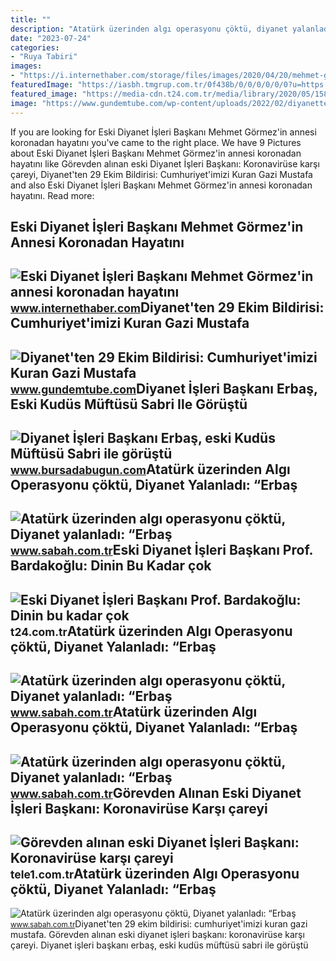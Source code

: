 ```yaml
---
title: ""
description: "Atatürk üzerinden algı operasyonu çöktü, diyanet yalanladı: “erbaş"
date: "2023-07-24"
categories:
- "Ruya Tabiri"
images:
- "https://i.internethaber.com/storage/files/images/2020/04/20/mehmet-gormez-AzV0_cover.jpg"
featuredImage: "https://iasbh.tmgrup.com.tr/0f438b/0/0/0/0/0/0?u=https://isbh.tmgrup.com.tr/sbh/2022/03/20/ataturk-uzerinden-algi-operasyonu-coktu-diyanet-yalanladi-erbas-ataturk-ve-silah-arkadaslarini-anmistir-1647725617360.jpg&amp;mw=600"
featured_image: "https://media-cdn.t24.com.tr/media/library/2020/05/1588742481156-alibardakoglu.jpg"
image: "https://www.gundemtube.com/wp-content/uploads/2022/02/diyanetten-29-ekim-bildirisi-cumhuriyetimizi-kuran-gazi-mustafa-kemal-ataturk-ve-silah-arkadaslarini-hurmet-ve-minnetle-yad-ediyoruz-xrP9YE79-768x432.jpg"
---
```


If you are looking for Eski Diyanet İşleri Başkanı Mehmet Görmez'in annesi koronadan hayatını you've came to the right place. We have 9 Pictures about Eski Diyanet İşleri Başkanı Mehmet Görmez'in annesi koronadan hayatını like Görevden alınan eski Diyanet İşleri Başkanı: Koronavirüse karşı çareyi, Diyanet'ten 29 Ekim Bildirisi: Cumhuriyet'imizi Kuran Gazi Mustafa and also Eski Diyanet İşleri Başkanı Mehmet Görmez'in annesi koronadan hayatını. Read more:

Eski Diyanet İşleri Başkanı Mehmet Görmez'in Annesi Koronadan Hayatını
----------------------------------------------------------------------

 ![Eski Diyanet İşleri Başkanı Mehmet Görmez'in annesi koronadan hayatını](https://i.internethaber.com/storage/files/images/2020/04/20/mehmet-gormez-AzV0_cover.jpg) <small>www.internethaber.com</small>Diyanet'ten 29 Ekim Bildirisi: Cumhuriyet'imizi Kuran Gazi Mustafa
------------------------------------------------------------------

 ![Diyanet'ten 29 Ekim Bildirisi: Cumhuriyet'imizi Kuran Gazi Mustafa](https://www.gundemtube.com/wp-content/uploads/2022/02/diyanetten-29-ekim-bildirisi-cumhuriyetimizi-kuran-gazi-mustafa-kemal-ataturk-ve-silah-arkadaslarini-hurmet-ve-minnetle-yad-ediyoruz-xrP9YE79-768x432.jpg) <small>www.gundemtube.com</small>Diyanet İşleri Başkanı Erbaş, Eski Kudüs Müftüsü Sabri Ile Görüştü
------------------------------------------------------------------

 ![Diyanet İşleri Başkanı Erbaş, eski Kudüs Müftüsü Sabri ile görüştü](https://images.bursadabugun.com/haber/2020/07/13/1312514-diyanet-isleri-baskani-erbas-eski-kudus-muftusu-sabri-ile-gorustu-5f0ca4fda3a02.jpg) <small>www.bursadabugun.com</small>Atatürk üzerinden Algı Operasyonu çöktü, Diyanet Yalanladı: “Erbaş
------------------------------------------------------------------

 ![Atatürk üzerinden algı operasyonu çöktü, Diyanet yalanladı: “Erbaş](https://iasbh.tmgrup.com.tr/f0d17e/0/0/0/0/0/0?u=https://isbh.tmgrup.com.tr/sbh/2022/03/20/ataturk-uzerinden-algi-operasyonu-coktu-diyanet-yalanladi-erbas-ataturk-ve-silah-arkadaslarini-anmistir-1647725612093.jpg&mw=600) <small>www.sabah.com.tr</small>Eski Diyanet İşleri Başkanı Prof. Bardakoğlu: Dinin Bu Kadar çok
----------------------------------------------------------------

 ![Eski Diyanet İşleri Başkanı Prof. Bardakoğlu: Dinin bu kadar çok](https://media-cdn.t24.com.tr/media/library/2020/05/1588742481156-alibardakoglu.jpg) <small>t24.com.tr</small>Atatürk üzerinden Algı Operasyonu çöktü, Diyanet Yalanladı: “Erbaş
------------------------------------------------------------------

 ![Atatürk üzerinden algı operasyonu çöktü, Diyanet yalanladı: “Erbaş](https://iasbh.tmgrup.com.tr/0f438b/0/0/0/0/0/0?u=https://isbh.tmgrup.com.tr/sbh/2022/03/20/ataturk-uzerinden-algi-operasyonu-coktu-diyanet-yalanladi-erbas-ataturk-ve-silah-arkadaslarini-anmistir-1647725617360.jpg&mw=600) <small>www.sabah.com.tr</small>Atatürk üzerinden Algı Operasyonu çöktü, Diyanet Yalanladı: “Erbaş
------------------------------------------------------------------

 ![Atatürk üzerinden algı operasyonu çöktü, Diyanet yalanladı: “Erbaş](https://iasbh.tmgrup.com.tr/b79a6e/0/0/0/0/0/0?u=https://isbh.tmgrup.com.tr/sbh/2022/03/20/ataturk-uzerinden-algi-operasyonu-coktu-diyanet-yalanladi-erbas-ataturk-ve-silah-arkadaslarini-anmistir-1647725612231.jpg&mw=600) <small>www.sabah.com.tr</small>Görevden Alınan Eski Diyanet İşleri Başkanı: Koronavirüse Karşı çareyi
----------------------------------------------------------------------

 ![Görevden alınan eski Diyanet İşleri Başkanı: Koronavirüse karşı çareyi](https://tele1.com.tr/wp-content/uploads/2020/05/Untitled-1-59.jpg) <small>tele1.com.tr</small>Atatürk üzerinden Algı Operasyonu çöktü, Diyanet Yalanladı: “Erbaş
------------------------------------------------------------------

 ![Atatürk üzerinden algı operasyonu çöktü, Diyanet yalanladı: “Erbaş](https://iasbh.tmgrup.com.tr/380159/0/0/0/0/0/0?u=https://isbh.tmgrup.com.tr/sbh/2022/03/20/ataturk-uzerinden-algi-operasyonu-coktu-diyanet-yalanladi-erbas-ataturk-ve-silah-arkadaslarini-anmistir-1647725616718.jpg&mw=600) <small>www.sabah.com.tr</small>Diyanet'ten 29 ekim bildirisi: cumhuriyet'imizi kuran gazi mustafa. Görevden alınan eski diyanet i̇şleri başkanı: koronavirüse karşı çareyi. Diyanet i̇şleri başkanı erbaş, eski kudüs müftüsü sabri ile görüştü

